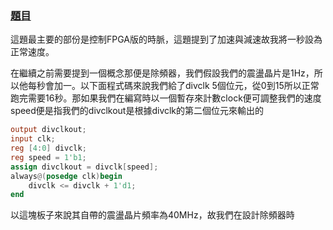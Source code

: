 ### [題目](https://github.com/stormteeth/FPGA-#lab-2)
這題最主要的部份是控制FPGA版的時脈，這題提到了加速與減速故我將一秒設為正常速度。

在繼續之前需要提到一個概念那便是除頻器，我們假設我們的震盪晶片是1Hz，所以他每秒會加一。以下面程式碼來說我們給了divclk 5個位元，從0到15所以正常跑完需要16秒。那如果我們在編寫時以一個暫存來計數clock便可調整我們的速度speed便是指我們的divclkout是根據divclk的第二個位元來輸出的
  ```verilog
  output divclkout;
  input clk;
  reg [4:0] divclk;
  reg speed = 1'b1;
  assign divclkout = divclk[speed];
  always@(posedge clk)begin
      divclk <= divclk + 1'd1;
  end
  ```

以這塊板子來說其自帶的震盪晶片頻率為40MHz，故我們在設計除頻器時
